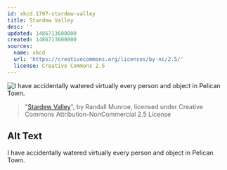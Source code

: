```yaml
---
id: xkcd.1797-stardew-valley
title: Stardew Valley
desc: ''
updated: 1486713600000
created: 1486713600000
sources:
  name: xkcd
  url: 'https://creativecommons.org/licenses/by-nc/2.5/'
  license: Creative Commons 2.5
---
```

![I have accidentally watered virtually every person and object in Pelican Town.](https://imgs.xkcd.com/comics/stardew_valley.png)
> "[Stardew Valley](https://xkcd.com/1797/)", by Randall Munroe, licensed under Creative Commons Attribution-NonCommercial 2.5 License

## Alt Text
I have accidentally watered virtually every person and object in Pelican Town.
